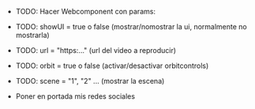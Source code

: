 - TODO: Hacer Webcomponent con params:
 - TODO: showUI = true o false (mostrar/nomostrar la ui, normalmente no mostrarla)
 - TODO: url = "https:..." (url del video a reproducir)
 - TODO: orbit = true o false (activar/desactivar orbitcontrols)
 - TODO: scene = "1", "2" ... (mostrar la escena)

 - Poner en portada mis redes sociales
